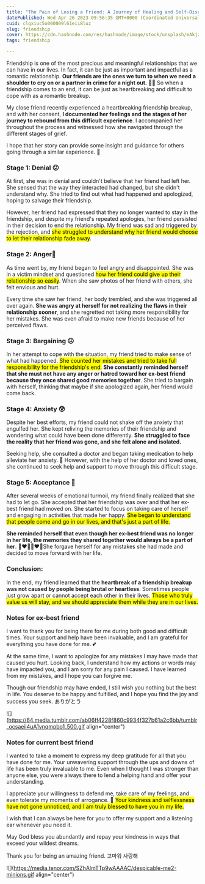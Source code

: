 ```yaml
---
title: "The Pain of Losing a Friend: A Journey of Healing and Self-Discovery"
datePublished: Wed Apr 26 2023 09:56:35 GMT+0000 (Coordinated Universal Time)
cuid: clgxiuc5o000009l61eii8luz
slug: friendship
cover: https://cdn.hashnode.com/res/hashnode/image/stock/unsplash/eAkjzXCU0p0/upload/cbd16a01145c6c6055b6a35defa91f52.jpeg
tags: friendship

---
```


Friendship is one of the most precious and meaningful relationships that we can have in our lives. In fact, it can be just as important and impactful as a romantic relationship. **Our friends are the ones we turn to when we need a shoulder to cry on or a partner in crime for a night out.** 👻👻 So when a friendship comes to an end, it can be just as heartbreaking and difficult to cope with as a romantic breakup.

My close friend recently experienced a heartbreaking friendship breakup, and with her consent, **I documented her feelings and the stages of her journey to rebound from this difficult experience**. I accompanied her throughout the process and witnessed how she navigated through the different stages of grief.

I hope that her story can provide some insight and guidance for others going through a similar experience. 💖

### Stage 1: Denial 😕

At first, she was in denial and couldn't believe that her friend had left her. She sensed that the way they interacted had changed, but she didn't understand why. She tried to find out what had happened and apologized, hoping to salvage their friendship.

However, her friend had expressed that they no longer wanted to stay in the friendship, and despite my friend's repeated apologies, her friend persisted in their decision to end the relationship. My friend was sad and triggered by the rejection, and <mark>she struggled to understand why her friend would choose to let their relationship fade away</mark>.

### Stage 2: Anger💢

As time went by, my friend began to feel angry and disappointed. She was in a victim mindset and questioned <mark>how her friend could give up their relationship so easily</mark>. When she saw photos of her friend with others, she felt envious and hurt.

Every time she saw her friend, her body trembled, and she was triggered all over again. **She was angry at herself for not realizing the flaws in their relationship sooner**, and she regretted not taking more responsibility for her mistakes. She was even afraid to make new friends because of her perceived flaws.

### Stage 3: Bargaining ☹️

In her attempt to cope with the situation, my friend tried to make sense of what had happened. <mark>She counted her mistakes and tried to take full responsibility for the friendship's end.</mark> **She constantly reminded herself that she must not have any anger or hatred toward her ex-best friend because they once shared good memories together**. She tried to bargain with herself, thinking that maybe if she apologized again, her friend would come back.

### Stage 4: Anxiety 😰

Despite her best efforts, my friend could not shake off the anxiety that engulfed her. She kept reliving the memories of their friendship and wondering what could have been done differently. **She struggled to face the reality that her friend was gone, and she felt alone and isolated.**

Seeking help, she consulted a doctor and began taking medication to help alleviate her anxiety. 💊 However, with the help of her doctor and loved ones, she continued to seek help and support to move through this difficult stage.

### Stage 5: Acceptance 🙂

After several weeks of emotional turmoil, my friend finally realized that she had to let go. She accepted that her friendship was over and that her ex-best friend had moved on. She started to focus on taking care of herself and engaging in activities that made her happy. <mark>She began to understand that people come and go in our lives, and that's just a part of life.</mark>

**She reminded herself that even though her ex-best friend was no longer in her life, the memories they shared together would always be a part of her**. 👩‍❤️‍👩👩‍❤️‍👩She forgave herself for any mistakes she had made and decided to move forward with her life.

### Conclusion:

In the end, my friend learned that the **heartbreak of a friendship breakup was not caused by people being brutal or heartless**. Sometimes people just grow apart or cannot accept each other in their lives. <mark>Those who truly value us will stay, and we should appreciate them while they are in our lives.</mark>

### Notes for ex-best friend

I want to thank you for being there for me during both good and difficult times. Your support and help have been invaluable, and I am grateful for everything you have done for me. 💕

At the same time, I want to apologize for any mistakes I may have made that caused you hurt. Looking back, I understand how my actions or words may have impacted you, and I am sorry for any pain I caused. I have learned from my mistakes, and I hope you can forgive me.

Though our friendship may have ended, I still wish you nothing but the best in life. You deserve to be happy and fulfilled, and I hope you find the joy and success you seek. ありがとう

![](https://64.media.tumblr.com/ab06ff4228f860c9934f327b61a2c6bb/tumblr_ocsaeii4uA1vnqmpbo1_500.gif align="center")

### Notes for current best friend

I wanted to take a moment to express my deep gratitude for all that you have done for me. Your unwavering support through the ups and downs of life has been truly invaluable to me. Even when I thought I was stronger than anyone else, you were always there to lend a helping hand and offer your understanding.

I appreciate your willingness to defend me, take care of my feelings, and even tolerate my moments of arrogance. 🤣 <mark>Your kindness and selflessness have not gone unnoticed, and I am truly blessed to have you in my life.</mark>

I wish that I can always be here for you to offer my support and a listening ear whenever you need it.

May God bless you abundantly and repay your kindness in ways that exceed your wildest dreams.

Thank you for being an amazing friend. 고마워 사랑해

![](https://media.tenor.com/SZhAlmTTp9wAAAAC/despicable-me2-minions.gif align="center")